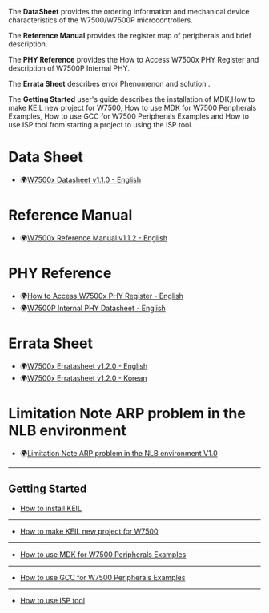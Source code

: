 The **DataSheet** provides the ordering information and mechanical device characteristics of the W7500/W7500P microcontrollers.

The **Reference Manual** provides the register map of peripherals and brief description.

The **PHY Reference** provides the How to Access W7500x PHY Register and description of W7500P Internal PHY.

The **Errata Sheet** describes error Phenomenon and solution .

The **Getting Started** user's guide describes the installation of MDK,How to make KEIL new project for W7500, How to use MDK for W7500 Peripherals Examples, How to use GCC for W7500 Peripherals Examples and How to use ISP tool from starting a project to using the ISP tool.

# Data Sheet
  * 🌍[W7500x Datasheet v1.1.0 - English](https://wizwiki.net/wiki/lib/exe/fetch.php?media=products:w7500:w7500x_ds_v110.pdf)


# Reference Manual
  * 🌍[W7500x Reference Manual v1.1.2 - English](https://wizwiki.net/wiki/lib/exe/fetch.php?media=:products:w7500:w7500x_rm_v112_20181017_.pdf)


# PHY Reference
  * 🌍[How to Access W7500x PHY Register - English](https://wizwiki.net/wiki/lib/exe/fetch.php?media=products:w7500p:ref_sch:how_to_access_phy_application_note_v100.pdf)
  * 🌍[W7500P Internal PHY Datasheet - English](http://www.bdtic.com/DataSheet/ICplus/IP101G_DS_R01_20121224.pdf)

# Errata Sheet
  * 🌍[W7500x Erratasheet v1.2.0 - English](https://wizwiki.net/wiki/lib/exe/fetch.php?media=products:w7500:w7500x_erratasheet_v120e.pdf)
  * 🌍[W7500x Erratasheet v1.2.0 - Korean](https://wizwiki.net/wiki/lib/exe/fetch.php?media=products:w7500:w7500x_erratasheet_v120k.pdf)
  

# Limitation Note ARP problem in the NLB environment
  * 🌍[Limitation Note ARP problem in the NLB environment V1.0](https://wizwiki.net/wiki/lib/exe/fetch.php?media=design_guide:limitation_note_-_arp_problem_in_the_nlb_environment_-_english_0312_.pdf)
   
---
## Getting Started

 * [How to install KEIL](How-to-install-Keil-uVision-MDK-Lite-version.md)                
---
 * [How to make KEIL new project for W7500](How-to-make-KEIL-new-project-for-W7500.md)
---
 * [How to use MDK for W7500 Peripherals Examples](How-to-use-MDK-for-W7500-Peripherals-Examples.md)
---
 * [How to use GCC for W7500 Peripherals Examples](How-to-use-GCC-for-W7500-Peripherals-Examples.md)
---
 * [How to use ISP tool](How-to-use-ISP-tool.md)
